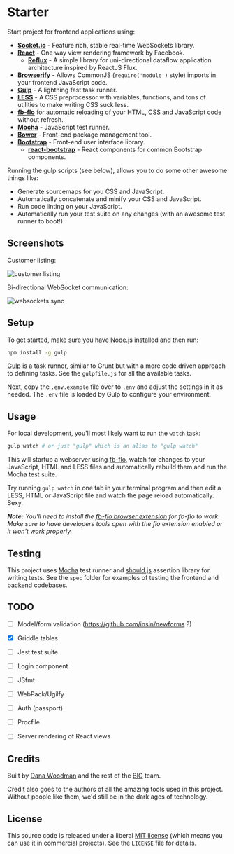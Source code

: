 # Starter

Start project for frontend applications using:

- **[Socket.io][socket-io]** - Feature rich, stable real-time WebSockets library.
- **[React][react]** - One way view rendering framework by Facebook.
    - **[Reflux][reflux]** - A simple library for uni-directional dataflow application architecture inspired by ReactJS Flux.
- **[Browserify][browserify]** - Allows CommonJS (`require('module')` style) imports in your frontend JavaScript code.
- **[Gulp][gulp]** - A lightning fast task runner.
- **[LESS][less]** - A CSS preprocessor with variables, functions, and tons of utilities to make writing CSS suck less.
- **[fb-flo][fb-flo]** for automatic reloading of your HTML, CSS and JavaScript code without refresh.
- **[Mocha][mocha]** - JavaScript test runner.
- **[Bower][bower]** - Front-end package management tool.
- **[Bootstrap][bootstrap]** - Front-end user interface library.
    - **[react-bootstrap][react-bootstrap]** - React components for common Bootstrap components.

Running the gulp scripts (see below), allows you to do some other awesome things like:

- Generate sourcemaps for you CSS and JavaScript.
- Automatically concatenate and minify your CSS and JavaScript.
- Run code linting on your JavaScript.
- Automatically run your test suite on any changes (with an awesome test runner to boot!).

## Screenshots

Customer listing:

![customer listing](http://cl.ly/Z5ON/Screen%20Shot%202014-12-23%20at%208.46.45%20PM.png)

Bi-directional WebSocket communication:

![websockets sync](http://f.cl.ly/items/1c3b1X0T293D0u0D183z/Screen%20Recording%202015-01-03%20at%2007.51%20PM.gif)

## Setup

To get started, make sure you have [Node.js][node] installed and then run:

```bash
npm install -g gulp
```

[Gulp][gulp] is a task runner, similar to Grunt but with a more code driven approach to defining tasks. See the `gulpfile.js` for all the available tasks.

Next, copy the `.env.example` file over to `.env` and adjust the settings in it as needed. The `.env` file is loaded by Gulp to configure your environment.


## Usage

For local development, you'll most likely want to run the `watch` task:

```bash
gulp watch # or just "gulp" which is an alias to "gulp watch"
```

This will startup a webserver using [fb-flo][fb-flo], watch for changes to your JavaScript, HTML and LESS files and automatically rebuild them and run the Mocha test suite.

Try running `gulp watch` in one tab in your terminal program and then edit a LESS, HTML or JavaScript file and watch the page reload automatically. Sexy.

_**Note:** You'll need to install the [fb-flo browser extension][fb-flo-extension] for fb-flo to work. Make sure to have developers tools open with the flo extension enabled or it won't work properly._

## Testing

This project uses [Mocha][mocha] test runner and [should.js][should] assertion library for writing tests. See the `spec` folder for examples of testing the frontend and backend codebases.


## TODO

- [ ] Model/form validation (https://github.com/insin/newforms ?)
- [X] Griddle tables
- [ ] Jest test suite
- [ ] Login component
- [ ] JSfmt
- [ ] WebPack/Ugilfy
- [ ] Auth (passport)
- [ ] Procfile
- [ ] Server rendering of React views


## Credits

Built by [Dana Woodman][dana] and the rest of the [BIG][big] team.

Credit also goes to the authors of all the amazing tools used in this project. Without people like them, we'd still be in the dark ages of technology.


## License

This source code is released under a liberal [MIT license][mit] (which means you can use it in commercial projects). See the `LICENSE` file for details.

[browserify]: http://browserify.org/
[react]: http://facebook.github.io/react/
[reflux]: https://github.com/spoike/refluxjs
[dana]: http://danawoodman.com/
[big]: http://builtbybig.com/
[mit]: http://opensource.org/licenses/MIT
[less]: http://lesscss.org/
[node]: http://nodejs.org/
[mocha]: http://mochajs.org/
[should]: https://github.com/shouldjs/should.js
[gulp]: http://gulpjs.com
[fb-flo]: https://github.com/facebook/fb-flo
[bower]: http://bower.io/
[mocha]: http://mochajs.org/
[fb-flo-extension]: https://chrome.google.com/webstore/detail/ahkfhobdidabddlalamkkiafpipdfchp
[bootstrap]: http://getbootstrap.com
[react-bootstrap]: http://react-bootstrap.github.io
[socket-io]: http://socket.io/
